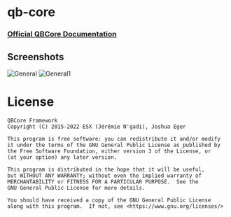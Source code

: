 # qb-core

### [Official QBCore Documentation](https://docs.qbcore.org)

## Screenshots
![General](https://media.discordapp.net/attachments/996201869712035921/1090428174267076678/image.png?width=540&height=671)
![General1](https://media.discordapp.net/attachments/996201869712035921/1090428740561031168/image.png?width=544&height=671)

# License

    QBCore Framework
    Copyright (C) 2015-2022 ESX (Jérémie N'gadi), Joshua Eger

    This program is free software: you can redistribute it and/or modify
    it under the terms of the GNU General Public License as published by
    the Free Software Foundation, either version 3 of the License, or
    (at your option) any later version.

    This program is distributed in the hope that it will be useful,
    but WITHOUT ANY WARRANTY; without even the implied warranty of
    MERCHANTABILITY or FITNESS FOR A PARTICULAR PURPOSE.  See the
    GNU General Public License for more details.

    You should have received a copy of the GNU General Public License
    along with this program.  If not, see <https://www.gnu.org/licenses/>
